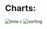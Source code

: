 
# Charts:


![time c](https://user-images.githubusercontent.com/66469791/202011075-270c6f18-f0fe-4b34-a05e-08aef50de014.png)
![sorting](https://user-images.githubusercontent.com/66469791/202011099-b8f9853a-888a-4de3-a584-626e39367520.jpeg)
